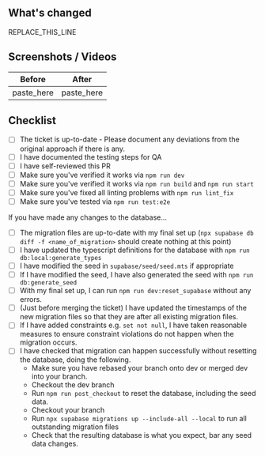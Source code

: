 ## What's changed
REPLACE_THIS_LINE

## Screenshots / Videos
| Before     | After      |
|------------|------------|
| paste_here | paste_here |

## Checklist
- [ ] The ticket is up-to-date - Please document any deviations from the original approach if there is any.
- [ ] I have documented the testing steps for QA
- [ ] I have self-reviewed this PR
- [ ] Make sure you've verified it works via `npm run dev`
- [ ] Make sure you've verified it works via `npm run build` and `npm run start`
- [ ] Make sure you've fixed all linting problems with `npm run lint_fix`
- [ ] Make sure you've tested via `npm run test:e2e`

If you have made any changes to the database...
  - [ ] The migration files are up-to-date with my final set up (`npx supabase db diff -f <name_of_migration>` should create nothing at this point)
  - [ ] I have updated the typescript definitions for the database with `npm run db:local:generate_types`
  - [ ] I have modified the seed in `supabase/seed/seed.mts` if appropriate
  - [ ] If I have modified the seed, I have also generated the seed with `npm run db:generate_seed` 
  - [ ] With my final set up, I can run `npm run dev:reset_supabase` without any errors.
  - [ ] (Just before merging the ticket) I have updated the timestamps of the new migration files so that they are after all existing migration files.
  - [ ] If I have added constraints e.g. `set not null`, I have taken reasonable measures to ensure constraint violations do not happen when the migration occurs. 
  - [ ] I have checked that migration can happen successfully without resetting the database, doing the following.
    - Make sure you have rebased your branch onto dev or merged dev into your branch.
    - Checkout the dev branch
    - Run `npm run post_checkout` to reset the database, including the seed data.
    - Checkout your branch
    - Run `npx supabase migrations up --include-all --local` to run all outstanding migration files
    - Check that the resulting database is what you expect, bar any seed data changes.
